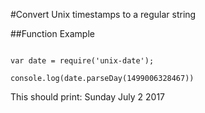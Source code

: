 #Convert Unix timestamps to a regular string

##Function Example

```

var date = require('unix-date');

console.log(date.parseDay(1499006328467))

```

This should print: Sunday July 2 2017


